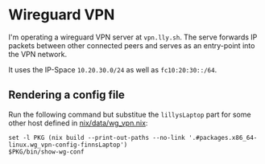# Wireguard VPN

I'm operating a wireguard VPN server at `vpn.lly.sh`.
The serve forwards IP packets between other connected peers and serves as an entry-point into the VPN network.

It uses the IP-Space `10.20.30.0/24` as well as `fc10:20:30::/64`.

## Rendering a config file

Run the following command but substitue the `lillysLaptop` part for some other host defined in [nix/data/wg_vpn.nix](../nix/data/wg_vpn.nix):

```shell
set -l PKG (nix build --print-out-paths --no-link '.#packages.x86_64-linux.wg_vpn-config-finnsLaptop')
$PKG/bin/show-wg-conf
```


